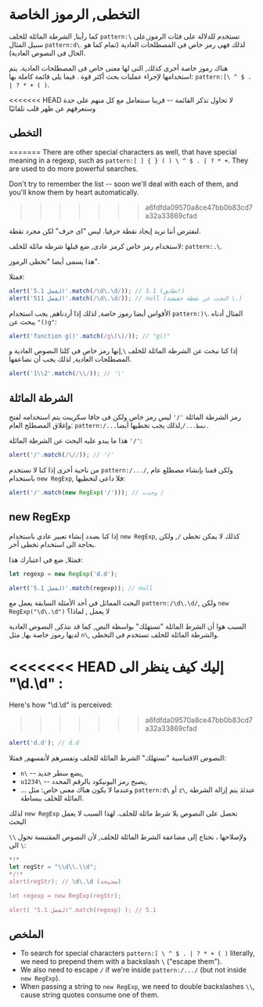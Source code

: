 # التخطى, الرموز الخاصة

كما رأينا, الشرطة المائلة للخلف `pattern:\` تستخدم للدلالة على فئات الرموز,على سبيل المثال `pattern:d\`. لذلك فهى رمز خاص فى المصطلحات العادية (تمام كما هو الحال فى النصوص العادية).

هناك رموز خاصة أخرى كذلك, التى لها معنى خاص فى المصطلحات العادية. يتم استخدامها لإجراء عمليات بحث أكثر قوة .
فيما يلى قائمة كاملة بها: `pattern:[\ ^ $ . | ? * + ( )`.

<<<<<<< HEAD
لا تحاول تذكر القائمة -- قريبا سنتعامل مع كل منهم على حدة وستعرفهم عن ظهر قلب تلقائيًا

## التخطى
=======
There are other special characters as well, that have special meaning in a regexp, such as `pattern:[ ] { } ( ) \ ^ $ . | ? * +`. They are used to do more powerful searches.

Don't try to remember the list -- soon we'll deal with each of them, and you'll know them by heart automatically.
>>>>>>> a6fdfda09570a8ce47bb0b83cd7a32a33869cfad

لنفترض أننا نريد إيجاد نقطة حرفيا. ليس "اى حرف"
لكن مجرد نقطة.

لاستخدام رمز خاص كرمز عادى, ضع قبلها شرطة مائلة للخلف: `pattern:.\`.

هذا يسمى أيضا "تخطى الرموز".

فمثلا:

```js run
alert('الفصل 5.1'.match(/\d\.\d/)); // 5.1 (تطابق!)
alert('الفصل 511'.match(/\d\.\d/)); // null (البحث عن نقطة حقيقية \.)
```

الأقواس أيضا رموز خاصة, لذلك إذا أردناهم, يجب استخدام `pattern:)\`. المثال أدناه يبحث عن `"()g"`:

```js run
alert('function g()'.match(/g\(\)/)); // "g()"
```

إذا كنا نبحث عن الشرطة المائلة للخلف `\`,إنها رمز خاص فى كلتا النصوص العادية و المصطلحات العادية, لذلك يجب أن نضاعفها.

```js run
alert('1\\2'.match(/\\/)); // '\'
```

## الشرطة المائلة

رمز الشرطة المائلة `'/'` ليس رمز خاص ولكن فى جافا سكريبت يتم استخدامه لفتح وإغلاق المصطلح العام: `pattern:/...نمط.../`,لذلك يجب تخطيها أيضا.

هذا ما يبدو عليه البحث عن الشرطة المائلة `'/'`:

```js run
alert('/'.match(/\//)); // '/'
```

من ناحية أخرى
إذا كنا لا نستخدم `pattern:/.../`, ولكن قمنا بإنشاء مصطلع عام باستخدام `new RegExp`, فلا داعى لتخطيها:

```js run
alert('/'.match(new RegExp('/'))); // وجدت /
```

## new RegExp

إذا كنا بصدد إنشاء تعبير عادي باستخدام `new RegExp`, كذلك لا يمكن تخطى `/`,
ولكن بحاجة الى استخدام تخطى أخر.

فمثلا, ضع فى اعتبارك هذا:

```js run
let regexp = new RegExp('d.d');

alert('الفصل 5.1'.match(regexp)); // null
```

البحث المماثل في أحد الأمثلة السابقة يعمل مع `pattern:/\d\.\d/`, ولكن `new RegExp("\d\.\d")` لا يعمل , لماذا؟

السبب هوا أن الشرط المائلة "تستهلك" بواسطة النص, كما قد نتذكر, النصوص العادية لديها رموز خاصة بها, مثل `n\`, والشرطة المائلة للخلف تستخدم فى التخطى.

<<<<<<< HEAD
إليك كيف ينظر الى "\d\.\d" :
=======
Here's how "\d\.\d" is perceived:
>>>>>>> a6fdfda09570a8ce47bb0b83cd7a32a33869cfad

```js run
alert('d.d'); // d.d
```

النصوص الاقتباسية "تستهلك" الشرط المائلة للخلف وتفسرهم لأنفسهم, فمثلا:

- `n\` -- يضع سطر جديد,
- `u1234\` -- يصبح رمز اليونيكود بالرقم المحدد,
- ... وعندما لا يكون هناك معنى خاص: مثل `pattern:d\` أو `z\`, عندئذ يتم إزالة الشرطة المائلة للخلف ببساطة.

لذلك `new RegExp` تحصل على النصوص بلا شرط مائلة للخلف. لهذا السبب لا يعمل البحث

ولإصلاحها ، نحتاج إلى مضاعفة الشرط المائلة للخلف, لأن النصوص المقتبسة تحول `\\` الى `\`:

```js run
*!*
let regStr = "\\d\\.\\d";
*/!*
alert(regStr); // \d\.\d (صحيحة)

let regexp = new RegExp(regStr);

alert( "الفصل 5.1".match(regexp) ); // 5.1
```

## الملخص

- To search for special characters `pattern:[ \ ^ $ . | ? * + ( )` literally, we need to prepend them with a backslash `\` ("escape them").
- We also need to escape `/` if we're inside `pattern:/.../` (but not inside `new RegExp`).
- When passing a string to `new RegExp`, we need to double backslashes `\\`, cause string quotes consume one of them.
